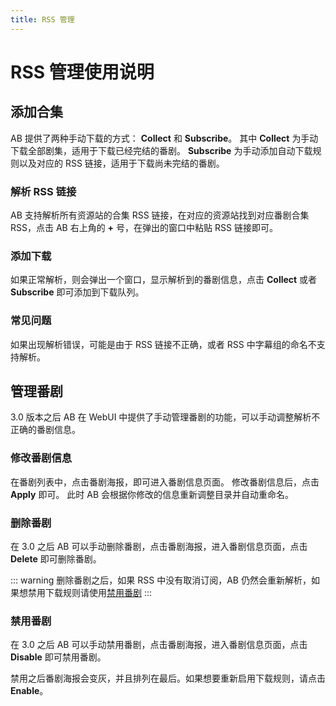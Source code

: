 ```yaml
---
title: RSS 管理
---
```


# RSS 管理使用说明

## 添加合集

AB 提供了两种手动下载的方式：
**Collect** 和 **Subscribe**。
其中 **Collect** 为手动下载全部剧集，适用于下载已经完结的番剧。
**Subscribe** 为手动添加自动下载规则以及对应的 RSS 链接，适用于下载尚未完结的番剧。

### 解析 RSS 链接

AB 支持解析所有资源站的合集 RSS 链接，在对应的资源站找到对应番剧合集 RSS，点击 AB 右上角的 **+** 号，在弹出的窗口中粘贴 RSS 链接即可。

### 添加下载

如果正常解析，则会弹出一个窗口，显示解析到的番剧信息，点击 **Collect** 或者 **Subscribe** 即可添加到下载队列。

### 常见问题

如果出现解析错误，可能是由于 RSS 链接不正确，或者 RSS 中字幕组的命名不支持解析。

## 管理番剧

3.0 版本之后 AB 在 WebUI 中提供了手动管理番剧的功能，可以手动调整解析不正确的番剧信息。

### 修改番剧信息

在番剧列表中，点击番剧海报，即可进入番剧信息页面。
修改番剧信息后，点击 **Apply** 即可。
此时 AB 会根据你修改的信息重新调整目录并自动重命名。


### 删除番剧

在 3.0 之后 AB 可以手动删除番剧，点击番剧海报，进入番剧信息页面，点击 **Delete** 即可删除番剧。

::: warning
删除番剧之后，如果 RSS 中没有取消订阅，AB 仍然会重新解析，如果想禁用下载规则请使用[禁用番剧](#禁用番剧)
:::

### 禁用番剧

在 3.0 之后 AB 可以手动禁用番剧，点击番剧海报，进入番剧信息页面，点击 **Disable** 即可禁用番剧。

禁用之后番剧海报会变灰，并且排列在最后。如果想要重新启用下载规则，请点击 **Enable**。

